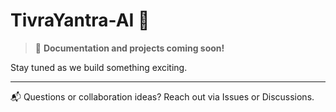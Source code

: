 # TivraYantra-AI 🚀
> 📢 **Documentation and projects coming soon!**

Stay tuned as we build something exciting.

---

📬 Questions or collaboration ideas? Reach out via Issues or Discussions.
